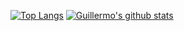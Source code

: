 [![Top Langs](https://github-readme-stats.vercel.app/api/top-langs/?username=dieguezguille&layout=compact&hide=ShaderLab,HLSL&theme=onedark)](https://github.com/anuraghazra/github-readme-stats)
[![Guillermo's github stats](https://github-readme-stats.vercel.app/api?username=dieguezguille&theme=onedark&show_icons=true&hide=stars,prs,contribs)](https://github.com/anuraghazra/github-readme-stats)
